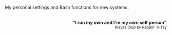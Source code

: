 My personal settings and Bash functions for new systems.
<p align="right">
<br>
<b>"I run my own and I'm my own self person"</b><br>
<sub>Playaz Club by Rappin' 4-Tay</sub>
</p>

